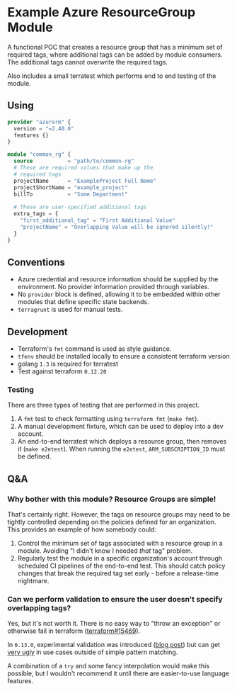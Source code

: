 # Example Azure ResourceGroup Module

A functional POC that creates a resource group that has a minimum set of
required tags, where additional tags can be added by module consumers. The
additional tags cannot overwrite the required tags.

Also includes a small terratest which performs end to end testing of the
module.

## Using

```terraform
provider "azurerm" {
  version = "=2.40.0"
  features {}
}

module "common_rg" {
  source           = "path/to/common-rg"
  # These are required values that make up the
  # required tags
  projectName      = "ExampleProject Full Name"
  projectShortName = "example_project"
  billTo           = "Some Department"
  
  # These are user-specified additional tags
  extra_tags = {
    "first_additional_tag" = "First Additional Value"
    "projectName" = "Overlapping Value will be ignored silently!"
  }
}
```

## Conventions

* Azure credential and resource information should be supplied by the
  environment. No provider information provided through variables.
* No `provider` block is defined, allowing it to be embedded within other modules
  that define specific state backends.
* `terragrunt` is used for manual tests.

## Development 

* Terraform's `fmt` command is used as style guidance.
* `tfenv` should be installed locally to ensure a consistent terraform
  version
* golang `1.3` is required for terratest
* Test against terraform `0.12.20`

### Testing

There are three types of testing that are performed in this project.

1. A `fmt` test to check formatting using `terraform fmt` (`make fmt`).
2. A manual development fixture, which can be used to deploy into a dev account.
3. An end-to-end terratest which deploys a resource group, then removes it
   (`make e2etest`). When running the `e2etest`, `ARM_SUBSCRIPTION_ID` must be
   defined.
   
## Q&A

### Why bother with this module? Resource Groups are simple!

That's certainly right. However, the tags on resource groups may need to be tightly
controlled depending on the policies defined for an organization. This provides
an example of how somebody could:

1. Control the minimum set of tags associated with a resource group in a module.
   Avoiding "I didn't know I needed _that_ tag" problem.
2. Regularly test the module  in a specific organization's account through
   scheduled CI pipelines of the end-to-end test. This should catch policy
   changes that break the required tag set early - before a release-time
   nightmare.

### Can we perform validation to ensure the user doesn't specify overlapping tags?

Yes, but it's not worth it. There is no easy way to "throw an exception" or
otherwise fail in terraform 
([terraform#15469](https://github.com/hashicorp/terraform/issues/15469)).

In `0.13.0`, experimental validation was introduced 
([blog post](https://www.hashicorp.com/blog/custom-variable-validation-in-terraform-0-13))
but can get [very ugly](https://www.terraform.io/docs/language/values/variables.html#custom-validation-rules)
in use cases outside of simple pattern matching.

A combination of a `try` and some fancy interpolation would make this possible,
but I wouldn't recommend it until there are easier-to-use language features.
